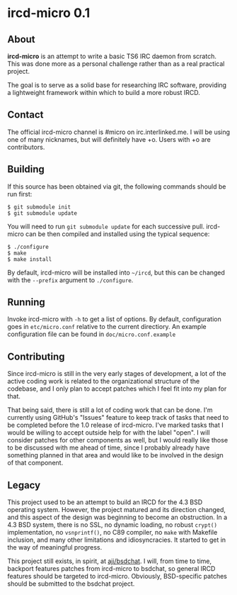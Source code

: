 # ircd-micro 0.1

## About

**ircd-micro** is an attempt to write a basic TS6 IRC daemon from
scratch. This was done more as a personal challenge rather than as a
real practical project.

The goal is to serve as a solid base for researching IRC software,
providing a lightweight framework within which to build a more robust
IRCD.


## Contact

The official ircd-micro channel is #micro on irc.interlinked.me. I will
be using one of many nicknames, but will definitely have +o. Users with
+o are contributors.


## Building

If this source has been obtained via git, the following commands should
be run first:

    $ git submodule init
    $ git submodule update

You will need to run `git submodule update` for each successive pull.
ircd-micro can be then compiled and installed using the typical sequence:

    $ ./configure
    $ make
    $ make install

By default, ircd-micro will be installed into `~/ircd`, but this can be
changed with the `--prefix` argument to `./configure`.


## Running

Invoke ircd-micro with `-h` to get a list of options. By default,
configuration goes in `etc/micro.conf` relative to the current
directiory. An example configuration file can be found in
`doc/micro.conf.example`


## Contributing

Since ircd-micro is still in the very early stages of development, a lot
of the active coding work is related to the organizational structure of
the codebase, and I only plan to accept patches which I feel fit into
my plan for that.

That being said, there is still a lot of coding work that can be done. I'm
currently using GitHub's "Issues" feature to keep track of tasks that
need to be completed before the 1.0 release of ircd-micro. I've marked
tasks that I would be willing to accept outside help for with the label
"open". I will consider patches for other components as well, but I
would really like those to be discussed with me ahead of time, since I
probably already have something planned in that area and would like to
be involved in the design of that component.


## Legacy

This project used to be an attempt to build an IRCD for the 4.3 BSD
operating system. However, the project matured and its direction changed,
and this aspect of the design was beginning to become an obstruction. In
a 4.3 BSD system, there is no SSL, no dynamic loading, no robust `crypt()`
implementation, no `vsnprintf()`, no C89 compiler, no `make` with Makefile
inclusion, and many other limitations and idiosyncracies. It started to
get in the way of meaningful progress.

This project still exists, in spirit, at
[aji/bsdchat](http://github.com/aji/bsdchat).
I will, from time to time, backport features patches from
ircd-micro to bsdchat, so general IRCD features should be targeted to
ircd-micro. Obviously, BSD-specific patches should be submitted to the
bsdchat project.
